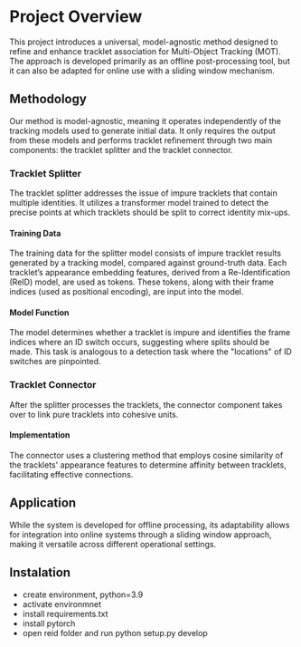 # Project Overview

This project introduces a universal, model-agnostic method designed to refine and enhance tracklet association for Multi-Object Tracking (MOT). The approach is developed primarily as an offline post-processing tool, but it can also be adapted for online use with a sliding window mechanism.

## Methodology

Our method is model-agnostic, meaning it operates independently of the tracking models used to generate initial data. It only requires the output from these models and performs tracklet refinement through two main components: the tracklet splitter and the tracklet connector.

### Tracklet Splitter

The tracklet splitter addresses the issue of impure tracklets that contain multiple identities. It utilizes a transformer model trained to detect the precise points at which tracklets should be split to correct identity mix-ups.

#### Training Data
The training data for the splitter model consists of impure tracklet results generated by a tracking model, compared against ground-truth data. Each tracklet’s appearance embedding features, derived from a Re-Identification (ReID) model, are used as tokens. These tokens, along with their frame indices (used as positional encoding), are input into the model.

#### Model Function
The model determines whether a tracklet is impure and identifies the frame indices where an ID switch occurs, suggesting where splits should be made. This task is analogous to a detection task where the "locations" of ID switches are pinpointed.

### Tracklet Connector

After the splitter processes the tracklets, the connector component takes over to link pure tracklets into cohesive units.

#### Implementation
The connector uses a clustering method that employs cosine similarity of the tracklets' appearance features to determine affinity between tracklets, facilitating effective connections.

## Application

While the system is developed for offline processing, its adaptability allows for integration into online systems through a sliding window approach, making it versatile across different operational settings.


## Instalation
- create environment, python=3.9
- activate environmnet
- install requirements.txt
- install pytorch
- open reid folder and run python setup.py develop